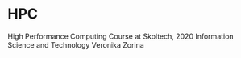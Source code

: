 # HPC
High Performance Computing Course at Skoltech, 2020 
Information Science and Technology
Veronika Zorina
